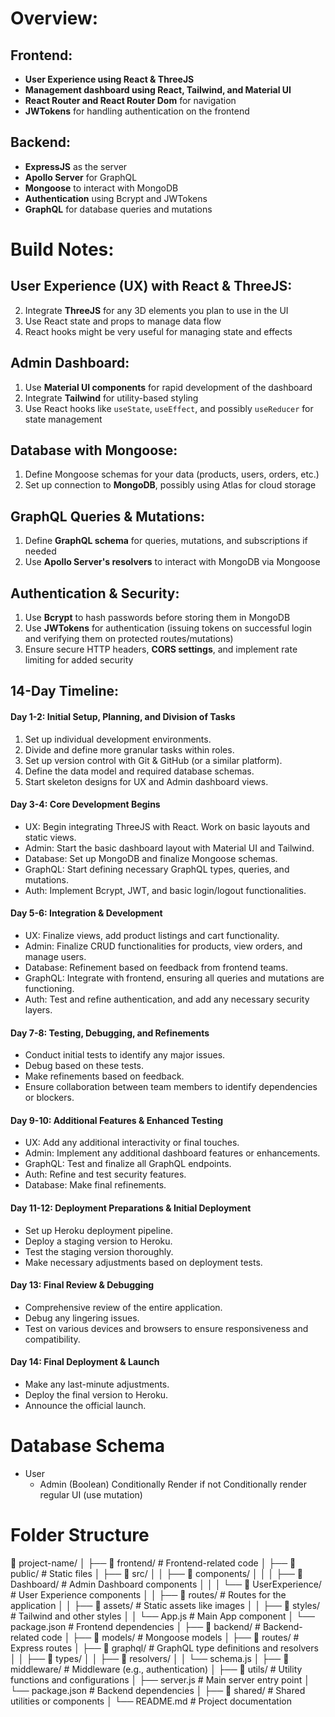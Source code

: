 

# Overview:

## Frontend:
- **User Experience using React & ThreeJS**
- **Management dashboard using React, Tailwind, and Material UI**
- **React Router and React Router Dom** for navigation
- **JWTokens** for handling authentication on the frontend

## Backend:
- **ExpressJS** as the server
- **Apollo Server** for GraphQL
- **Mongoose** to interact with MongoDB
- **Authentication** using Bcrypt and JWTokens
- **GraphQL** for database queries and mutations


# Build Notes:

## User Experience (UX) with React & ThreeJS:
2. Integrate **ThreeJS** for any 3D elements you plan to use in the UI
3. Use React state and props to manage data flow
4. React hooks might be very useful for managing state and effects

## Admin Dashboard:
1. Use **Material UI components** for rapid development of the dashboard
2. Integrate **Tailwind** for utility-based styling
3. Use React hooks like `useState`, `useEffect`, and possibly `useReducer` for state management

## Database with Mongoose:
1. Define Mongoose schemas for your data (products, users, orders, etc.)
2. Set up connection to **MongoDB**, possibly using Atlas for cloud storage

## GraphQL Queries & Mutations:
1. Define **GraphQL schema** for queries, mutations, and subscriptions if needed
2. Use **Apollo Server's resolvers** to interact with MongoDB via Mongoose

## Authentication & Security:
1. Use **Bcrypt** to hash passwords before storing them in MongoDB
2. Use **JWTokens** for authentication (issuing tokens on successful login and verifying them on protected routes/mutations)
3. Ensure secure HTTP headers, **CORS settings**, and implement rate limiting for added security


## 14-Day Timeline:

#### Day 1-2: Initial Setup, Planning, and Division of Tasks

1. Set up individual development environments.
1. Divide and define more granular tasks within roles.
1. Set up version control with Git & GitHub (or a similar platform).
1. Define the data model and required database schemas.
1. Start skeleton designs for UX and Admin dashboard views.

#### Day 3-4: Core Development Begins

- UX: Begin integrating ThreeJS with React. Work on basic layouts and static views.
- Admin: Start the basic dashboard layout with Material UI and Tailwind.
- Database: Set up MongoDB and finalize Mongoose schemas.
- GraphQL: Start defining necessary GraphQL types, queries, and mutations.
- Auth: Implement Bcrypt, JWT, and basic login/logout functionalities.

#### Day 5-6: Integration & Development

- UX: Finalize views, add product listings and cart functionality.
- Admin: Finalize CRUD functionalities for products, view orders, and manage users.
- Database: Refinement based on feedback from frontend teams.
- GraphQL: Integrate with frontend, ensuring all queries and mutations are functioning.
- Auth: Test and refine authentication, and add any necessary security layers.

#### Day 7-8: Testing, Debugging, and Refinements

- Conduct initial tests to identify any major issues.
- Debug based on these tests.
- Make refinements based on feedback.
- Ensure collaboration between team members to identify dependencies or blockers.

#### Day 9-10: Additional Features & Enhanced Testing

- UX: Add any additional interactivity or final touches.
- Admin: Implement any additional dashboard features or enhancements.
- GraphQL: Test and finalize all GraphQL endpoints.
- Auth: Refine and test security features.
- Database: Make final refinements.

#### Day 11-12: Deployment Preparations & Initial Deployment

- Set up Heroku deployment pipeline.
- Deploy a staging version to Heroku.
- Test the staging version thoroughly.
- Make necessary adjustments based on deployment tests.

#### Day 13: Final Review & Debugging

- Comprehensive review of the entire application.
- Debug any lingering issues.
- Test on various devices and browsers to ensure responsiveness and compatibility.

#### Day 14: Final Deployment & Launch

- Make any last-minute adjustments.
- Deploy the final version to Heroku.
- Announce the official launch.





# Database Schema

- User
    - Admin (Boolean) Conditionally Render if not Conditionally render regular UI (use mutation)



# Folder Structure

📂 project-name/
│
├── 📂 frontend/                    # Frontend-related code
│   ├── 📂 public/                 # Static files
│   ├── 📂 src/
│   │   ├── 📂 components/
│   │   │   ├── 📂 Dashboard/     # Admin Dashboard components
│   │   │   └── 📂 UserExperience/ # User Experience components
│   │   ├── 📂 routes/            # Routes for the application
│   │   ├── 📂 assets/            # Static assets like images
│   │   ├── 📂 styles/            # Tailwind and other styles
│   │   └── App.js                # Main App component
│   └── package.json              # Frontend dependencies
│
├── 📂 backend/                    # Backend-related code
│   ├── 📂 models/                # Mongoose models
│   ├── 📂 routes/                # Express routes
│   ├── 📂 graphql/               # GraphQL type definitions and resolvers
│   │   ├── 📂 types/
│   │   ├── 📂 resolvers/
│   │   └── schema.js
│   ├── 📂 middleware/            # Middleware (e.g., authentication)
│   ├── 📂 utils/                 # Utility functions and configurations
│   ├── server.js                 # Main server entry point
│   └── package.json              # Backend dependencies
│
├── 📂 shared/                    # Shared utilities or components
│
└── README.md                     # Project documentation

